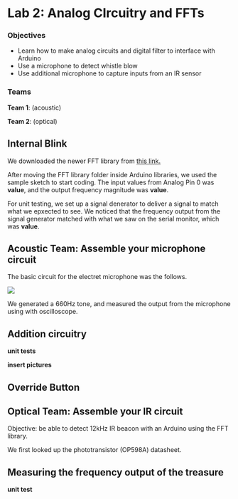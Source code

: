 # Lab 2: Analog CIrcuitry and FFTs

### Objectives

* Learn how to make analog circuits and digital filter to interface with Arduino
* Use a microphone to detect whistle blow
* Use additional microphone to capture inputs from an IR sensor


### Teams
**Team 1**: (acoustic) 

**Team 2**: (optical)


## Internal Blink



We downloaded the newer FFT library from [this link.](http://wiki.openmusiclabs.com/wiki/ArduinoFFT)

After moving the FFT library folder inside Arduino libraries, we used the sample sketch to start coding. The input values from Analog Pin 0 was **value**, and the output frequency magnitude was **value**. 

For unit testing, we set up a signal denerator to deliver a signal to match what we epxected to see. We noticed that the frequency output from the signal generator matched with what we saw on the serial monitor, which was **value**. 


## Acoustic Team: Assemble your microphone circuit

The basic circuit for the electret microphone was the follows. 

<img src="https://cei-lab.github.io/ece3400-2018/images/lab2_fig1.png">

We generated a 660Hz tone, and measured the output from the microphone using with oscilloscope. 

## Addition circuitry

**unit tests**

**insert pictures**

## Override Button


## Optical Team: Assemble your IR circuit

Objective: be able to detect 12kHz IR beacon with an Arduino using the FFT library. 

We first looked up the phototransistor (OP598A) datasheet. 
## Measuring the frequency output of the treasure

**unit test**



